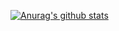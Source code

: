[![Anurag's github stats](https://github-readme-stats.vercel.app/api?username=pillowinacoma)](https://github.com/anuraghazra/github-readme-stats)
